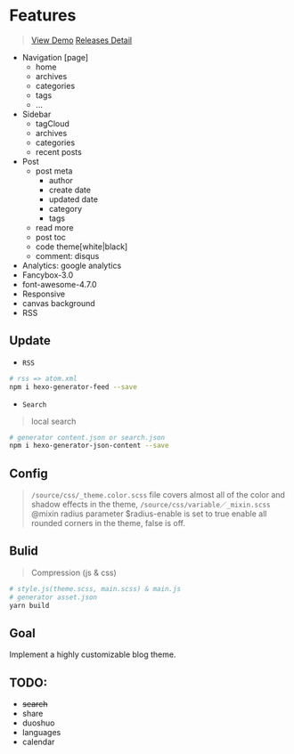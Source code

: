 # Features
> [View Demo](https://lencx.github.io/blog/)
> [Releases Detail](https://github.com/lencx/hexo-theme-lencx/releases)

- Navigation [page]
  - home
  - archives
  - categories
  - tags
  - ...
- Sidebar
  - tagCloud
  - archives
  - categories
  - recent posts
- Post
  - post meta
    - author
    - create date
    - updated date
    - category
    - tags
  - read more
  - post toc
  - code theme[white|black]
  - comment: disqus
- Analytics: google analytics
- Fancybox-3.0
- font-awesome-4.7.0
- Responsive
- canvas background
- RSS

## Update

- `RSS`
```bash
# rss => atom.xml
npm i hexo-generator-feed --save
```
- `Search`
> local search
```bash
# generator content.json or search.json
npm i hexo-generator-json-content --save
```


## Config

> `/source/css/_theme.color.scss` file covers almost all of the color and shadow effects in the theme, `/source/css/variable／_mixin.scss` @mixin radius parameter $radius-enable is set to true enable all rounded corners in the theme, false is off.

## Bulid
> Compression (js & css)

```bash
# style.js(theme.scss, main.scss) & main.js
# generator asset.json
yarn build
```

## Goal
Implement a highly customizable blog theme.

## TODO:
- ~~search~~
- share
- duoshuo
- languages
- calendar